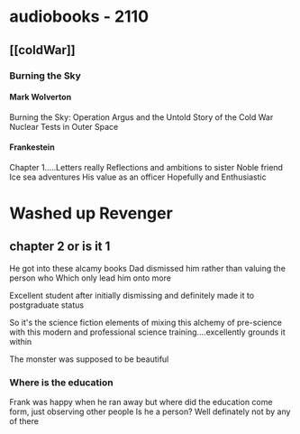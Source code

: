 # audiobooks - 2110
 
## [[coldWar]]

### Burning the Sky

#### Mark Wolverton

Burning the Sky: Operation Argus and the Untold Story of the Cold War Nuclear Tests in Outer Space


#### Frankestein
Chapter 1.....Letters really
Reflections and ambitions to sister
Noble friend
Ice sea adventures
His value as an officer
Hopefully and Enthusiastic 

# Washed up Revenger

## chapter 2 or is it 1
He got into these alcamy books
Dad dismissed him rather than valuing the person who
Which only lead him onto more

Excellent student after initially dismissing and definitely made it to postgraduate status

So it's the science fiction elements of mixing this alchemy of pre-science with this modern and professional science training....excellently grounds it within

The monster was supposed to be beautiful 

### Where is the education
Frank was happy when he ran away
but where did the education come form, just observing other people
Is he a person? Well definately not by any of there 
